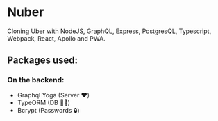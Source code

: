 # Nuber

Cloning Uber with NodeJS, GraphQL, Express, PostgresQL, Typescript, Webpack, React, Apollo and PWA.

## Packages used:

### On the backend:

* Graphql Yoga (Server ❤️)
* TypeORM (DB 💪🏻)
* Bcrypt (Passwords 🔒)
